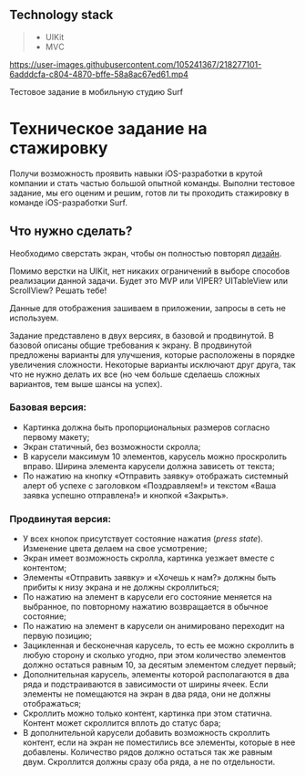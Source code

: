 ## Technology stack
> - UIKit
> - MVС

https://user-images.githubusercontent.com/105241367/218277101-6adddcfa-c804-4870-bffe-58a8ac67ed61.mp4


Тестовое задание в мобильную студию Surf
# Техническое задание на стажировку

Получи возможность проявить навыки iOS-разработки в крутой компании и стать частью большой опытной команды. Выполни тестовое задание, мы его оценим и решим, готов ли ты проходить стажировку в команде iOS-разработки Surf. 

## Что нужно сделать?

Необходимо сверстать экран, чтобы он полностью повторял [дизайн](https://www.figma.com/file/S4ucVLUHYc0vLg2p1Xnart/IOS-%D1%81%D1%82%D0%B0%D0%B6%D0%B8%D1%80%D0%BE%D0%B2%D0%BA%D0%B0?node-id=45%3A77&t=N4eUtEGJu7LxSAnC-1). 

Помимо верстки на UIKit, нет никаких ограничений в выборе способов реализации данной задачи. Будет это MVP или VIPER? UITableView или ScrollView? Решать тебе! 

Данные для отображения зашиваем в приложении, запросы в сеть не используем.

Задание представлено в двух версиях, в базовой и продвинутой. В базовой описаны общие требования к экрану. В продвинутой предложены варианты для улучшения, которые расположены в порядке увеличения сложности. Некоторые варианты исключают друг друга, так что не нужно делать их все (но чем больше сделаешь сложных вариантов, тем выше шансы на успех).

### Базовая версия:

- Картинка должна быть пропорциональных размеров согласно первому макету;
- Экран статичный, без возможности скролла;
- В карусели максимум 10 элементов, карусель можно проскролить вправо. Ширина элемента карусели должна зависеть от текста;
- По нажатию на кнопку «Отправить заявку» отображать системный алерт об успехе с заголовком «Поздравляем!» и текстом «Ваша заявка успешно отправлена!» и кнопкой «Закрыть».

### Продвинутая версия:

- У всех кнопок присутствует состояние нажатия (*press state*). Изменение цвета делаем на свое усмотрение;
- Экран имеет возможность скролла, картинка уезжает вместе с контентом;
- Элементы «Отправить заявку» и «Хочешь к нам?» должны быть прибиты к низу экрана и не должны скроллиться;
- По нажатию на элемент в карусели его состояние меняется на выбранное, по повторному нажатию возвращается в обычное состояние;
- По нажатию на элемент в карусели он анимировано переходит на первую позицию;
- Зацикленная и бесконечная карусель, то есть ее можно скроллить в любую сторону и сколько угодно, при этом количество элементов должно остаться равным 10, за десятым элементом следует первый;
- Дополнительная карусель, элементы которой располагаются в два ряда и подстраиваются в зависимости от ширины ячеек. Если элементы не помещаются на экран в два ряда, они не должны отображаться;
- Скроллить можно только контент, картинка при этом статична. Контент может скроллится вплоть до статус бара;
- В дополнительной карусели добавить возможность скроллить контент, если на экран не поместились все элементы, которые в нее добавлены. Количество рядов должно остаться так же равным двум. Скроллится должны сразу оба ряда, а не по отдельности.
